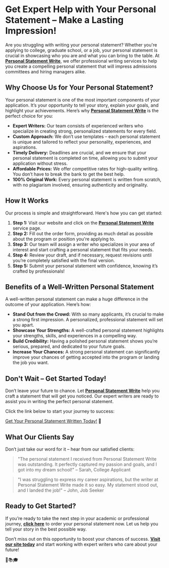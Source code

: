 # Get Expert Help with Your Personal Statement – Make a Lasting Impression!

Are you struggling with writing your personal statement? Whether you're applying to college, graduate school, or a job, your personal statement is crucial in showcasing who you are and what you can bring to the table. At **[Personal Statement Write](https://tinyurl.com/topessay?keyword=personal+statement+write)**, we offer professional writing services to help you create a compelling personal statement that will impress admissions committees and hiring managers alike.

## Why Choose Us for Your Personal Statement?

Your personal statement is one of the most important components of your application. It’s your opportunity to tell your story, explain your goals, and highlight your achievements. Here’s why **[Personal Statement Write](https://tinyurl.com/topessay?keyword=personal+statement+write)** is the perfect choice for you:

- **Expert Writers:** Our team consists of experienced writers who specialize in creating strong, personalized statements for every field.
- **Custom Approach:** We don’t use templates – each personal statement is unique and tailored to reflect your personality, experiences, and aspirations.
- **Timely Delivery:** Deadlines are crucial, and we ensure that your personal statement is completed on time, allowing you to submit your application without stress.
- **Affordable Prices:** We offer competitive rates for high-quality writing. You don’t have to break the bank to get the best help.
- **100% Original Work:** Every personal statement is written from scratch, with no plagiarism involved, ensuring authenticity and originality.

## How It Works

Our process is simple and straightforward. Here's how you can get started:

1. **Step 1:** Visit our website and click on the **[Personal Statement Write](https://tinyurl.com/topessay?keyword=personal+statement+write)** service page.
2. **Step 2:** Fill out the order form, providing as much detail as possible about the program or position you're applying to.
3. **Step 3:** Our team will assign a writer who specializes in your area of interest and start crafting a personal statement that fits your needs.
4. **Step 4:** Review your draft, and if necessary, request revisions until you’re completely satisfied with the final version.
5. **Step 5:** Submit your personal statement with confidence, knowing it’s crafted by professionals!

## Benefits of a Well-Written Personal Statement

A well-written personal statement can make a huge difference in the outcome of your application. Here’s how:

- **Stand Out from the Crowd:** With so many applicants, it’s crucial to make a strong first impression. A personalized, professional statement will set you apart.
- **Showcase Your Strengths:** A well-crafted personal statement highlights your strengths, skills, and experiences in a compelling way.
- **Build Credibility:** Having a polished personal statement shows you’re serious, prepared, and dedicated to your future goals.
- **Increase Your Chances:** A strong personal statement can significantly improve your chances of getting accepted into the program or landing the job you want.

## Don't Wait – Get Started Today!

Don’t leave your future to chance. Let **[Personal Statement Write](https://tinyurl.com/topessay?keyword=personal+statement+write)** help you craft a statement that will get you noticed. Our expert writers are ready to assist you in writing the perfect personal statement.

Click the link below to start your journey to success:

[Get Your Personal Statement Written Today!](https://tinyurl.com/topessay?keyword=personal+statement+write) 🚀

## What Our Clients Say

Don’t just take our word for it – hear from our satisfied clients:

> "The personal statement I received from Personal Statement Write was outstanding. It perfectly captured my passion and goals, and I got into my dream school!" – Sarah, College Applicant

> "I was struggling to express my career aspirations, but the writer at Personal Statement Write made it so easy. My statement stood out, and I landed the job!" – John, Job Seeker

## Ready to Get Started?

If you’re ready to take the next step in your academic or professional journey, **[click here](https://tinyurl.com/topessay?keyword=personal+statement+write)** to order your personal statement now. Let us help you tell your story in the best possible way.

Don’t miss out on this opportunity to boost your chances of success. **[Visit our site today](https://tinyurl.com/topessay?keyword=personal+statement+write)** and start working with expert writers who care about your future!

💼📚🎓
